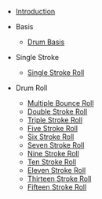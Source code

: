 * [Introduction](README.md)
* Basis
  
    - [Drum Basis](basis/drum-basis.md)
* Single Stroke
  
    - [Single Stroke Roll](single-stroke/01-single_stroke_roll.md)
* Drum Roll
    - [Multiple Bounce Roll](drum-roll/04-multiple_bounce_roll.md)
    - [Double Stroke Roll](drum-roll/05-double_stroke_roll.md)
    - [Triple Stroke Roll](drum-roll/06-triple_stroke_roll.md)
    - [Five Stroke Roll](drum-roll/07-five_stroke_roll.md)
    - [Six Stroke Roll](drum-roll/08-six_stroke_roll.md)
    - [Seven Stroke Roll](drum-roll/09-seven_stroke_roll.md)
    - [Nine Stroke Roll](drum-roll/10-nine_stroke_roll.md)
    - [Ten Stroke Roll](drum-roll/11-ten_stroke_roll.md)
    - [Eleven Stroke Roll](drum-roll/12-eleven_stroke_roll.md)
    - [Thirteen Stroke Roll](drum-roll/13-thirteen_stroke_roll.md)
    - [Fifteen Stroke Roll](drum-roll/14-fifteen_stroke_roll.md)
